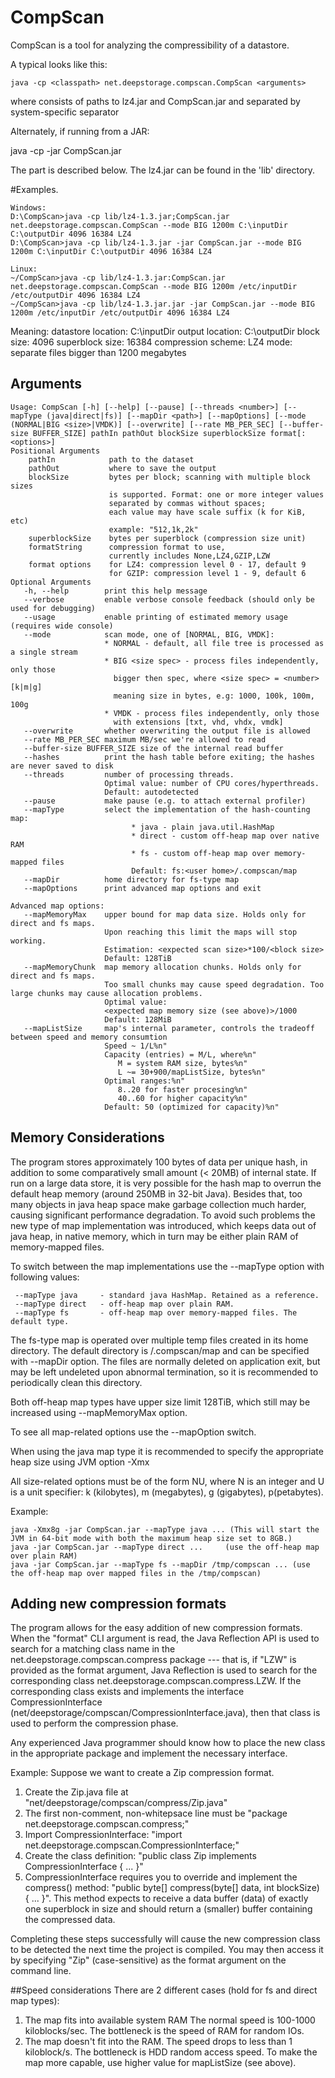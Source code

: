 # CompScan

CompScan is a tool for analyzing the compressibility of a datastore.

A typical looks like this:
    
    java -cp <classpath> net.deepstorage.compscan.CompScan <arguments>

where <classpath> consists of paths to lz4.jar and CompScan.jar and separated by system-specific separator

Alternately, if running from a JAR:
   
   java -cp <path to lz4.jar> -jar CompScan.jar <arguments>

The <arguments> part is described below.
The lz4.jar can be found in the 'lib' directory.

#Examples.
```
Windows:
D:\CompScan>java -cp lib/lz4-1.3.jar;CompScan.jar net.deepstorage.compscan.CompScan --mode BIG 1200m C:\inputDir C:\outputDir 4096 16384 LZ4
D:\CompScan>java -cp lib/lz4-1.3.jar -jar CompScan.jar --mode BIG 1200m C:\inputDir C:\outputDir 4096 16384 LZ4

Linux:
~/CompScan>java -cp lib/lz4-1.3.jar:CompScan.jar net.deepstorage.compscan.CompScan --mode BIG 1200m /etc/inputDir /etc/outputDir 4096 16384 LZ4
~/CompScan>java -cp lib/lz4-1.3.jar.jar -jar CompScan.jar --mode BIG 1200m /etc/inputDir /etc/outputDir 4096 16384 LZ4
```
   
Meaning:
datastore location: C:\inputDir
output location: C:\outputDir
block size: 4096
superblock size: 16384
compression scheme: LZ4
mode: separate files bigger than 1200 megabytes

## Arguments
```
Usage: CompScan [-h] [--help] [--pause] [--threads <number>] [--mapType (java|direct|fs)] [--mapDir <path>] [--mapOptions] [--mode (NORMAL|BIG <size>|VMDK)] [--overwrite] [--rate MB_PER_SEC] [--buffer-size BUFFER_SIZE] pathIn pathOut blockSize superblockSize format[:<options>]
Positional Arguments
    pathIn            path to the dataset
    pathOut           where to save the output
    blockSize         bytes per block; scanning with multiple block sizes 
                      is supported. Format: one or more integer values
                      separated by commas without spaces;
                      each value may have scale suffix (k for KiB, etc)
                      example: "512,1k,2k"
    superblockSize    bytes per superblock (compression size unit)
    formatString      compression format to use, 
                      currently includes None,LZ4,GZIP,LZW
    format options    for LZ4: compression level 0 - 17, default 9
                      for GZIP: compression level 1 - 9, default 6
Optional Arguments
   -h, --help        print this help message
   --verbose         enable verbose console feedback (should only be used for debugging)
   --usage           enable printing of estimated memory usage (requires wide console)
   --mode            scan mode, one of [NORMAL, BIG, VMDK]:
                     * NORMAL - default, all file tree is processed as a single stream
                     * BIG <size spec> - process files independently, only those
                       bigger then spec, where <size spec> = <number>[k|m|g]
                       meaning size in bytes, e.g: 1000, 100k, 100m, 100g
                     * VMDK - process files independently, only those
                       with extensions [txt, vhd, vhdx, vmdk]
   --overwrite       whether overwriting the output file is allowed
   --rate MB_PER_SEC maximum MB/sec we're allowed to read
   --buffer-size BUFFER_SIZE size of the internal read buffer
   --hashes          print the hash table before exiting; the hashes are never saved to disk
   --threads         number of processing threads.
                     Optimal value: number of CPU cores/hyperthreads.
                     Default: autodetected
   --pause           make pause (e.g. to attach external profiler)
   --mapType         select the implementation of the hash-counting map:
                           * java - plain java.util.HashMap
                           * direct - custom off-heap map over native RAM
                           * fs - custom off-heap map over memory-mapped files
                           Default: fs:<user home>/.compscan/map
   --mapDir          home directory for fs-type map
   --mapOptions      print advanced map options and exit

Advanced map options:
   --mapMemoryMax    upper bound for map data size. Holds only for direct and fs maps. 
                     Upon reaching this limit the maps will stop working.
                     Estimation: <expected scan size>*100/<block size>
                     Default: 128TiB
   --mapMemoryChunk  map memory allocation chunks. Holds only for direct and fs maps.
                     Too small chunks may cause speed degradation. Too large chunks may cause allocation problems.
                     Optimal value:
                     <expected map memory size (see above)>/1000
                     Default: 128MiB
   --mapListSize     map's internal parameter, controls the tradeoff between speed and memory consumtion
                     Speed ~ 1/L%n"
                     Capacity (entries) = M/L, where%n"
                        M = system RAM size, bytes%n"
                        L ~= 30+900/mapListSize, bytes%n"
                     Optimal ranges:%n"
                        8..20 for faster procesing%n"
                        40..60 for higher capacity%n"
                     Default: 50 (optimized for capacity)%n"
```



## Memory Considerations

The program stores approximately 100 bytes of data per unique hash, in addition to some comparatively  small amount (< 20MB) of internal state. If run on a large data store, it is very possible for the hash map to overrun the default heap memory (around 250MB in 32-bit Java). Besides that, too many objects in java heap space make garbage collection much harder, causing significant performance degradation. 
To avoid such problems the new type of map implementation was introduced, which keeps data out of java heap, in native memory, which in turn may be either plain RAM of memory-mapped files.

To switch between the map implementations use the --mapType option with following values:  
```
 --mapType java     - standard java HashMap. Retained as a reference.  
 --mapType direct   - off-heap map over plain RAM.   
 --mapType fs       - off-heap map over memory-mapped files. The default type.  
```

The fs-type map is operated over multiple temp files created in its home directory. The default directory is <user home>/.compscan/map and can be specified with --mapDir option. The files are normally deleted on application exit, but may be left undeleted upon abnormal termination, so it is recommended to periodically clean this directory.

Both off-heap map types have upper size limit 128TiB, which still may be increased using --mapMemoryMax option.

To see all map-related options use the --mapOption switch.

When using the java map type it is recommended to specify the appropriate heap size using JVM option -Xmx<size>

All size-related options must be of the form NU, where N is an integer and U is a unit specifier: k (kilobytes), m (megabytes), g (gigabytes), p(petabytes).



Example:
```
java -Xmx8g -jar CompScan.jar --mapType java ... (This will start the JVM in 64-bit mode with both the maximum heap size set to 8GB.)
java -jar CompScan.jar --mapType direct ...     (use the off-heap map over plain RAM)
java -jar CompScan.jar --mapType fs --mapDir /tmp/compscan ... (use the off-heap map over mapped files in the /tmp/compscan)
```


## Adding new compression formats

The program allows for the easy addition of new compression formats. When the "format" CLI argument is read, the Java Reflection API is used to search for a matching class name in the net.deepstorage.compscan.compress package --- that is, if "LZW" is provided as the format argument, Java Reflection is used to search for the corresponding class net.deepstorage.compscan.compress.LZW. If the corresponding class exists and implements the interface CompressionInterface (net/deepstorage/compscan/CompressionInterface.java), then that class is used to perform the compression phase.

Any experienced Java programmer should know how to place the new class in the appropriate package and implement the necessary interface.

Example:
Suppose we want to create a Zip compression format.
1. Create the Zip.java file at "net/deepstorage/compscan/compress/Zip.java"
2. The first non-comment, non-whitepsace line must be "package net.deepstorage.compscan.compress;"
3. Import CompressionInterface: "import net.deepstorage.compscan.CompressionInterface;"
4. Create the class definition: "public class Zip implements CompressionInterface { ... }"
5. CompressionInterface requires you to override and implement the compress() method: "public byte[] compress(byte[] data, int blockSize) { ... }". This method expects to receive a data buffer (data) of exactly one superblock in size and should return a (smaller) buffer containing the compressed data.

Completing these steps successfully will cause the new compression class to be detected the next time the project is compiled. You may then access it by specifying "Zip" (case-sensitive) as the format argument on the command line.

##Speed considerations
There are 2 different cases (hold for fs and direct map types):
1. The map fits into available system RAM
The normal speed is 100-1000 kiloblocks/sec. The bottleneck is the speed of RAM for random IOs.
2. The map doesn't fit into the RAM.
The speed drops to less than 1 kiloblock/s.
The bottleneck is HDD random access speed.
To make the map more capable, use higher value for mapListSize (see above).

